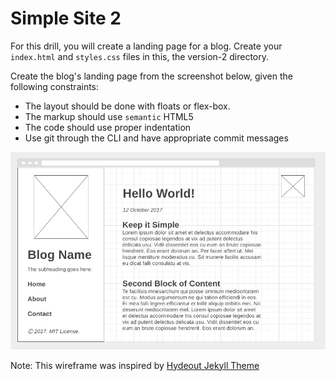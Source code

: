 # Simple Site 2

For this drill, you will create a landing page for a blog. Create your `index.html` and `styles.css` files in this, the version-2 directory.

Create the blog's landing page from the screenshot below, given the following
constraints:

* The layout should be done with floats or flex-box.
* The markup should use `semantic` HTML5
* The code should use proper indentation
* Use git through the CLI and have appropriate commit messages

![](img/blog-wireframe.png)

Note: This wireframe was inspired by [Hydeout Jekyll Theme](https://fongandrew.github.io/hydeout/)
